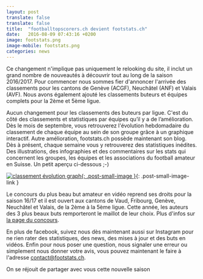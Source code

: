 ```yaml
---
layout: post
translate: false
translate: false
title:  "footballtopscorers.ch devient footstats.ch"
date:   2016-08-09 07:43:16 +0200
image: footstats.png
image-mobile: footstats.png
categories: news
---
```

Ce changement n'implique pas uniquement le relooking du site, il inclut un grand nombre de nouveautés à découvrir tout au long de la saison 2016/2017. Pour commencer nous sommes fier d'annoncer l'arrivée des classements pour les cantons de Genève (ACGF), Neuchâtel (ANF) et Valais (AVF). Nous avons également ajouté les classements buteurs et équipes complets pour la 2ème et 5ème ligue.

Aucun changement pour les classements des buteurs par ligue. C'est du côté des classements et statistiques par équipes qu’il y a de l’amélioration. Dès le mois de septembre, vous retrouverez l'évolution hebdomadaire du classement de chaque équipe au sein de son groupe grâce à un graphique interactif. Autre amélioration, footstats.ch possède maintenant son blog. Dès à présent, chaque semaine vous y retrouverez des statistiques inédites. Des illustrations, des infographies et des commentaires sur les stats qui concernent les groupes, les équipes et les associations du football amateur en Suisse. Un petit aperçu ci-dessous ;-)

[![classement évolution graph]({{site.url}}/images/posts/graph-example.png){: .post-small-image }]({{site.url}}/images/posts/graph-example.png){: .post-small-image-link }

Le concours du plus beau but amateur en vidéo reprend ses droits pour la saison 16/17 et il est ouvert aux cantons de Vaud, Fribourg, Genève, Neuchâtel et Valais, de la 2ème à la 5ème ligue. Cette année, les auteurs des 3 plus beaux buts remporteront le maillot de leur choix. Plus d'infos sur [la page du concours](/topbuts.html).

En plus de facebook, suivez nous dès maintenant aussi sur Instagram pour ne rien rater des statistiques, des news, des mises à jour et des buts en vidéos. Enfin pour nous poser une question, nous signaler une erreur ou simplement nous donner votre avis, vous pouvez maintenant le faire à l'adresse contact@footstats.ch.

<i class="fa fa-futbol-o"></i> On se réjouit de partager avec vous cette nouvelle saison <i class="fa fa-futbol-o"></i>